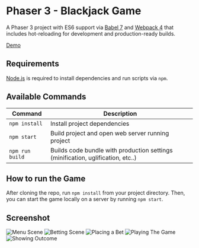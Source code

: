 # Phaser 3 - Blackjack Game

A Phaser 3 project with ES6 support via [Babel 7](https://babeljs.io/) and [Webpack 4](https://webpack.js.org/)
that includes hot-reloading for development and production-ready builds.

[Demo](https://ada.uprrp.edu/~enrique.rodriguez9/blackjack)


## Requirements

[Node.js](https://nodejs.org) is required to install dependencies and run scripts via `npm`.

## Available Commands

| Command | Description |
|---------|-------------|
| `npm install` | Install project dependencies |
| `npm start` | Build project and open web server running project |
| `npm run build` | Builds code bundle with production settings (minification, uglification, etc..) |

## How to run the Game

After cloning the repo, run `npm install` from your project directory. Then, you can start the game locally on a server by running `npm start`.

## Screenshot

![Menu Scene](screenshots/Screenshot-1.png)
![Betting Scene](screenshots/Screenshot-2.png)
![Placing a Bet](screenshots/Screenshot-3.png)
![Playing The Game](screenshots/Screenshot-4.png)
![Showing Outcome](screenshots/Screenshot-5.png)



